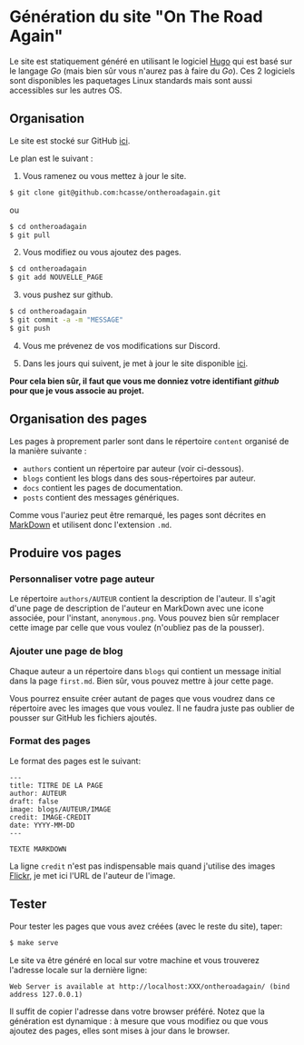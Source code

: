 # Génération du site "On The Road Again"

Le site est statiquement généré en utilisant le logiciel [Hugo](https://gohugo.io/) qui est basé sur le langage _Go_ (mais bien sûr vous n'aurez pas à faire du _Go_). Ces 2 logiciels sont disponibles les paquetages Linux standards mais sont aussi accessibles sur les autres OS.


## Organisation

Le site est stocké sur GitHub [ici](https://github.com/hcasse/ontheroadagain).

Le plan est le suivant :

1. Vous ramenez ou vous mettez à jour le site.

```sh
$ git clone git@github.com:hcasse/ontheroadagain.git
```
ou
```sh
$ cd ontheroadagain
$ git pull
```

2. Vous modifiez ou vous ajoutez des pages.

```sh
$ cd ontheroadagain
$ git add NOUVELLE_PAGE
```

3. vous pushez sur github.

```sh
$ cd ontheroadagain
$ git commit -a -m "MESSAGE"
$ git push
```



4. Vous me prévenez de vos modifications sur Discord.

5. Dans les jours qui suivent, je met à jour le site disponible [ici](https://secil.univ-tlse3.fr/ontheroadagain/).

**Pour cela bien sûr, il faut que vous me donniez votre identifiant _github_ pour que je vous associe au projet.**




## Organisation des pages

Les pages à proprement parler sont dans le répertoire `content` organisé de la manière suivante :

* `authors` contient un répertoire par auteur (voir ci-dessous).
* `blogs` contient les blogs dans des sous-répertoires par auteur.
* `docs` contient les pages de documentation.
* `posts` contient des messages génériques.

Comme vous l'auriez peut être remarqué, les pages sont décrites en [MarkDown](https://daringfireball.net/projects/markdown/) et utilisent donc l'extension `.md`.



## Produire vos pages

### Personnaliser votre page auteur

Le répertoire `authors/AUTEUR` contient la description de l'auteur. Il s'agit d'une page de description de l'auteur en MarkDown avec une icone associée, pour l'instant, `anonymous.png`. Vous pouvez bien sûr remplacer cette image par celle que vous voulez (n'oubliez pas de la pousser).

### Ajouter une page de blog

Chaque auteur a un répertoire dans `blogs` qui contient un message initial dans la page `first.md`. Bien sûr, vous pouvez mettre à jour cette page.

Vous pourrez ensuite créer autant de pages que vous voudrez dans ce répertoire avec les images que vous voulez. Il ne faudra juste pas oublier de pousser sur GitHub les fichiers ajoutés.

### Format des pages

Le format des pages est le suivant:
```
---
title: TITRE DE LA PAGE
author: AUTEUR
draft: false
image: blogs/AUTEUR/IMAGE
credit: IMAGE-CREDIT
date: YYYY-MM-DD
---

TEXTE MARKDOWN

```

La ligne `credit` n'est pas indispensable mais quand j'utilise des images [Flickr](https://www.flickr.com), je met ici l'URL de l'auteur de l'image.


## Tester

Pour tester les pages que vous avez créées (avec le reste du site),
taper:

```sh
$ make serve
```

Le site va être généré en local sur votre machine et vous trouverez l'adresse locale sur la dernière ligne:

```
Web Server is available at http://localhost:XXX/ontheroadagain/ (bind address 127.0.0.1)
```

Il suffit de copier l'adresse dans votre browser préféré. Notez que la génération est dynamique : à mesure que vous modifiez ou que vous ajoutez des pages, elles sont mises à jour dans le browser.

